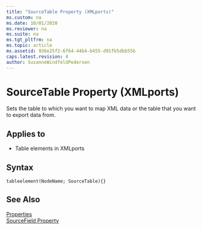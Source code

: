 ```yaml
---
title: "SourceTable Property (XMLports)"
ms.custom: na
ms.date: 10/01/2020
ms.reviewer: na
ms.suite: na
ms.tgt_pltfrm: na
ms.topic: article
ms.assetid: 936e25f2-6f64-44b4-b455-d91fb5dbb55b
caps.latest.revision: 4
author: SusanneWindfeldPedersen
---
```



# SourceTable Property (XMLports)

Sets the table to which you want to map XML data or the table that you want to export data from.  
  
## Applies to  

- Table elements in XMLports

## Syntax

```AL
tableelement(NodeName; SourceTable){}
```
  
## See Also

[Properties](devenv-properties.md)   
[SourceField Property](devenv-sourcefield-property.md)
